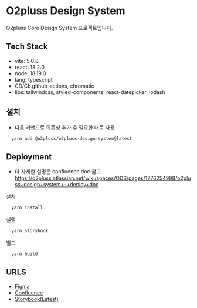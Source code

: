 
# O2pluss Design System

O2pluss Core Design System 프로젝트입니다.

## Tech Stack
- vite: 5.0.8
- react: 18.2.0
- node: 18.19.0
- lang: typescript
- CD/CI: github-actions, chromatic
- libs: tailwindcss, styled-components, react-datepicker, lodash

## 설치
- 다음 커맨드로 의존성 추가 후 필요한 대로 사용
```bash
  yarn add @o2pluss/o2pluss-design-system@latest 
```
  
## Deployment
- 더 자세한 설명은 confluence doc 참고
https://o2pluss.atlassian.net/wiki/spaces/ODS/pages/1776254998/o2pluss+design+system+-+deploy+doc

설치

```bash
  yarn install
```
실행

```bash
  yarn storybook
```
빌드

```bash
  yarn build
```

## URLS
- [Figma](https://www.figma.com/file/7a14wwjzkbtxB7jKy0hFn5/ODS_O2Pluss-Design-System?type=design&node-id=0-1&mode=design&t=tcSw7h2dnG3SRkpu-0)
- [Confluence](https://o2pluss.atlassian.net/wiki/spaces/ODS/overview?homepageId=1701380290)
- [Storybook(Latest)](https://65d6a3b043a73644959aa68d-isjkmosfbj.chromatic.com/)

